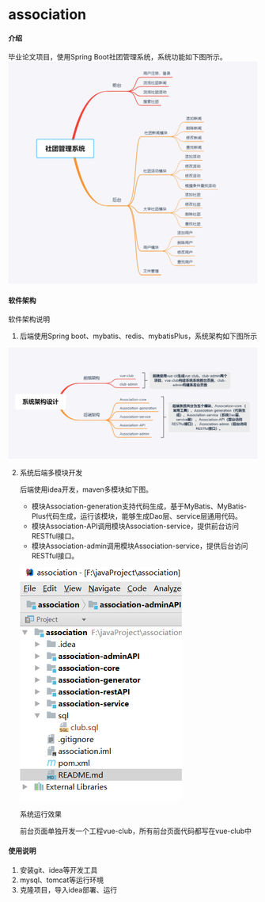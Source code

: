 # association

#### 介绍
毕业论文项目，使用Spring Boot社团管理系统，系统功能如下图所示。![](系统说明\系统功能.png)

#### 软件架构
软件架构说明

1. 后端使用Spring boot、mybatis、redis、mybatisPlus，系统架构如下图所示

![](系统说明\系统架构.png)

2. 系统后端多模块开发

      后端使用idea开发，maven多模块如下图。

   * 模块Association-generation支持代码生成，基于MyBatis、MyBatis-Plus代码生成，运行该模块，能够生成Dao层、service层通用代码。
   * 模块Association-API调用模块Association-service，提供前台访问RESTful接口。
   * 模块Association-admin调用模块Association-service，提供后台访问RESTful接口。

   

   ![](系统说明\后端多模块开发.png)

   系统运行效果

   前台页面单独开发一个工程vue-club，所有前台页面代码都写在vue-club中

#### 使用说明

1. 安装git、idea等开发工具
2. mysql、tomcat等运行环境
3. 克隆项目，导入idea部署、运行



